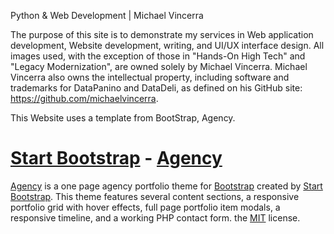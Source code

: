 Python & Web Development | Michael Vincerra


The purpose of this site is to demonstrate my services in Web application development, Website development, 
writing, and UI/UX interface design. All images used, with the exception of those in "Hands-On High Tech" and "Legacy Modernization", 
are owned solely by Michael Vincerra. Michael Vincerra also owns the intellectual property, including software and trademarks for DataPanino and DataDeli, 
as defined on his GitHub site: https://github.com/michaelvincerra. 


This Website uses a template from BootStrap, Agency. 
# [Start Bootstrap](http://startbootstrap.com/) - [Agency](http://startbootstrap.com/template-overviews/agency/)

[Agency](http://startbootstrap.com/template-overviews/agency/) is a one page agency portfolio theme for [Bootstrap](http://getbootstrap.com/) created by [Start Bootstrap](http://startbootstrap.com/). This theme features several content sections, a responsive portfolio grid with hover effects, full page portfolio item modals, a responsive timeline, and a working PHP contact form.
 the [MIT](https://github.com/BlackrockDigital/startbootstrap-agency/blob/gh-pages/LICENSE) license.